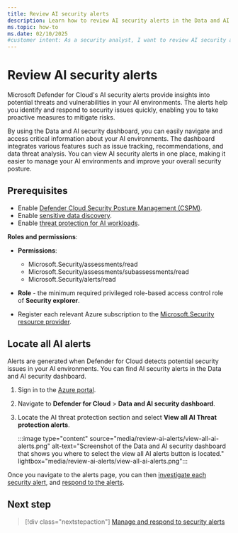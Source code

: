 ```yaml
---
title: Review AI security alerts
description: Learn how to review AI security alerts in the Data and AI security dashboard in Microsoft Defender for Cloud.
ms.topic: how-to
ms.date: 02/10/2025
#customer intent: As a security analyst, I want to review AI security alerts so that I can identify and mitigate potential threats in my AI environments.
---
```


# Review AI security alerts

Microsoft Defender for Cloud's AI security alerts provide insights into potential threats and vulnerabilities in your AI environments. The alerts help you identify and respond to security issues quickly, enabling you to take proactive measures to mitigate risks.

By using the Data and AI security dashboard, you can easily navigate and access critical information about your AI environments. The dashboard integrates various features such as issue tracking, recommendations, and data threat analysis. You can view AI security alerts in one place, making it easier to manage your AI environments and improve your overall security posture.

## Prerequisites

- Enable [Defender Cloud Security Posture Management (CSPM)](tutorial-enable-cspm-plan.md).
- Enable [sensitive data discovery](tutorial-enable-cspm-plan.md#enable-the-components-of-the-defender-cspm-plan).
- Enable [threat protection for AI workloads](ai-onboarding.md).

**Roles and permissions**: 

- **Permissions**:

    - Microsoft.Security/assessments/read
    - Microsoft.Security/assessments/subassessments/read
    - Microsoft.Security/alerts/read

- **Role** - the minimum required privileged role-based access control role of **Security explorer**.

- Register each relevant Azure subscription to the [Microsoft.Security resource provider](/azure/azure-resource-manager/management/resource-providers-and-types#register-resource-provider).

## Locate all AI alerts

Alerts are generated when Defender for Cloud detects potential security issues in your AI environments. You can find AI security alerts in the Data and AI security dashboard.

1. Sign in to the [Azure portal](https://portal.azure.com/).

1. Navigate to **Defender for Cloud** > **Data and AI security dashboard**.

1. Locate the AI threat protection section and select **View all AI Threat protection alerts**.

    :::image type="content" source="media/review-ai-alerts/view-all-ai-alerts.png" alt-text="Screenshot of the Data and AI security dashboard that shows you where to select the view all AI alerts button is located." lightbox="media/review-ai-alerts/view-all-ai-alerts.png":::

Once you navigate to the alerts page, you can then [investigate each security alert](managing-and-responding-alerts.yml#investigate-a-security-alert), and [respond to the alerts](managing-and-responding-alerts.yml#respond-to-a-security-alert).

## Next step

> [!div class="nextstepaction"]
> [Manage and respond to security alerts](managing-and-responding-alerts.yml)
